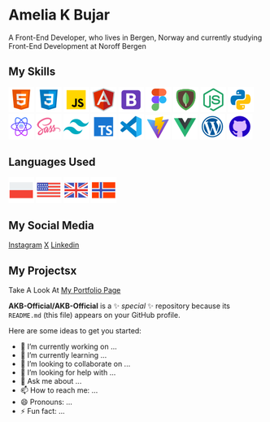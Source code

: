 # Amelia K Bujar

A Front-End Developer, who lives in Bergen, Norway and currently studying Front-End Development at Noroff Bergen


## My Skills
![HTML ICON](./media/html-icon.png) 
![CSS ICON](./media/css-icon.png)
![JavaScript ICON](./media/js-icon.png)
![ANGULAR JS ICON](./media/angular-js-icon.png)
![BOOTSTRAP ICON](./media/bootstrap-icon.png)
![FIGMA ICON](./media/figma-icon.png)
![MONGODB ICON](./media/mongodb-icon.png)
![NODE JS ICON](./media/node-js-icon.png)
![PYTHON ICON](./media/python-icon.png)
![REACT ICON](./media/react-icon.png)
![SASS ICON](./media/sass.icon.png)
![TAILWIND ICON](./media/tailwind-icon.png)
![TYPESCRIPT ICON](./media/typescript-icon.png)
![VISUAL CODE STUDIO ICON](./media/visual-studio-code-icon.png)
![VITE ICON](./media/vite-icon.png)
![VUE JS ICON](./media/vue-js-icon.png)
![WORDPRESS ICON](./media/wordpress-icon.png)
![GITHUB ICON](./media/github-icon-one.png)

## Languages Used
![POLAND FLAG ICON](./media/poland-flag.png)
![USA FLAG ICON](./media/usa-flag.png)
![UK FLAG ICON](./media/uk-flag.png)
![NORWAY FLAG ICON](./media/norway-flag.png)

## My Social Media
[Instagram](https://www.instagram.com/ameliakbujar/)
[X](https://x.com/AmeliaBujarl)
[Linkedin](https://www.linkedin.com/in/amelia-bujar-173934192/)

## My Projectsx
Take A Look At [My Portfolio Page](https://ameliakbujar.com)

**AKB-Official/AKB-Official** is a ✨ _special_ ✨ repository because its `README.md` (this file) appears on your GitHub profile.

Here are some ideas to get you started:

- 🔭 I’m currently working on ...
- 🌱 I’m currently learning ...
- 👯 I’m looking to collaborate on ...
- 🤔 I’m looking for help with ...
- 💬 Ask me about ...
- 📫 How to reach me: ...
- 😄 Pronouns: ...
- ⚡ Fun fact: ...